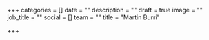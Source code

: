 +++
categories = []
date = ""
description = ""
draft = true
image = ""
job_title = ""
social = []
team = ""
title = "Martin Burri"

+++
